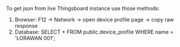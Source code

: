 To get json from live Thingsboard instance use those methods:
1. Browser: F12 -> Network -> open device profile page -> copy raw response
2. Database: SELECT * FROM public.device_profile WHERE name = 'LORAWAN 001'; 